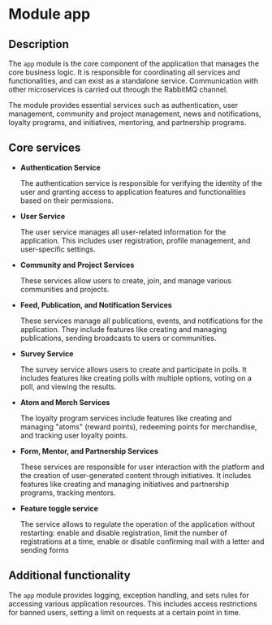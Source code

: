 # Module app

## Description

The `app` module is the core component of the application that manages the core business logic. It is responsible for
coordinating all services and functionalities, and can exist as a standalone service. Communication with other
microservices is carried out through the RabbitMQ channel.

The module provides essential services such as authentication, user management, community and project management,
news and notifications, loyalty programs, and initiatives, mentoring, and partnership programs.

## Core services

- **Authentication Service** 

    The authentication service is responsible for verifying the identity of the user and granting access to application
    features and functionalities based on their permissions.

- **User Service**

    The user service manages all user-related information for the application. This includes user registration, profile
    management, and user-specific settings.

- **Community and Project Services**

    These services allow users to create, join, and manage various communities and projects.

- **Feed, Publication, and Notification Services**

    These services manage all publications, events, and notifications for the application. They include features like
    creating and managing publications, sending broadcasts to users or communities.

- **Survey Service**

    The survey service allows users to create and participate in polls. It includes features like creating polls with
    multiple options, voting on a poll, and viewing the results.

- **Atom and Merch Services**

    The loyalty program services include features like creating and managing "atoms" (reward points), redeeming points for
    merchandise, and tracking user loyalty points.

- **Form, Mentor, and Partnership Services**

    These services are responsible for user interaction with the platform and the creation of user-generated content through
    initiatives. It includes features like creating and managing initiatives and partnership programs, tracking mentors.

- **Feature toggle service**

    The service allows to regulate the operation of the application without restarting: enable and disable registration,
    limit the number of registrations at a time, enable or disable confirming mail with a letter and sending forms

## Additional functionality

The `app` module provides logging, exception handling, and sets rules for accessing various application resources. This
includes access restrictions for banned users, setting a limit on requests at a certain point in time. 

